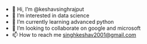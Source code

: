 - 👋 Hi, I’m @keshavsinghrajput
- 👀 I’m interested in data science
- 🌱 I’m currently learning advanced python
- 💞️ I’m looking to collaborate on google and microsoft
- 📫 How to reach me singhkeshav2001@gmail.com

<!---
keshavsinghrajput/keshavsinghrajput is a ✨ special ✨ repository because its `README.md` (this file) appears on your GitHub profile.
You can click the Preview link to take a look at your changes.
--->
